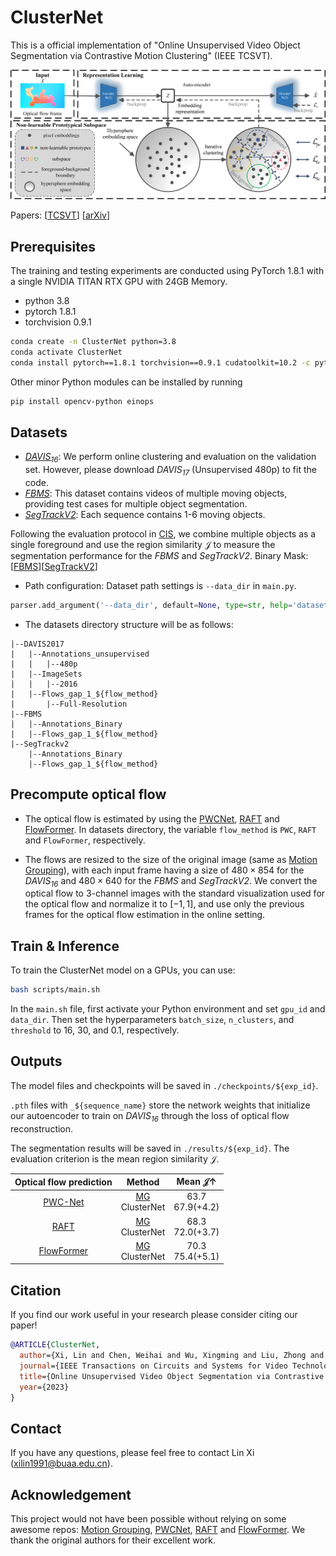 # ClusterNet

This is a official implementation of "Online Unsupervised Video Object Segmentation via Contrastive Motion Clustering" (IEEE TCSVT).

<div align="center">
  <img width="800", src="./figs/framework.png", title="Overall framework of the proposed ClusterNet">
</div>

Papers: [<a href="https://ieeexplore.ieee.org/document/10159996" target="_blank">TCSVT</a>] [<a href="https://arxiv.org/abs/2306.12048" target="_blank">arXiv</a>]

## Prerequisites

The training and testing experiments are conducted using PyTorch 1.8.1 with a single NVIDIA TITAN RTX GPU with 24GB Memory.

- python 3.8
- pytorch 1.8.1
- torchvision 0.9.1
```bash
conda create -n ClusterNet python=3.8
conda activate ClusterNet
conda install pytorch==1.8.1 torchvision==0.9.1 cudatoolkit=10.2 -c pytorch
```

Other minor Python modules can be installed by running
```bash
pip install opencv-python einops
```

## Datasets

- <a href="https://davischallenge.org/davis2017/code.html#unsupervised" target="_blank">*DAVIS<sub>16</sub>*</a>: We perform online clustering and evaluation on the validation set. However, please download *DAVIS<sub>17</sub>* (Unsupervised 480p) to fit the code.
- <a href="https://lmb.informatik.uni-freiburg.de/resources/datasets/" target="_blank">*FBMS*</a>: This dataset contains videos of multiple moving objects, providing test cases for multiple object segmentation.
- <a href="https://web.engr.oregonstate.edu/~lif/SegTrack2/dataset.html" target="_blank">*SegTrackV2*</a>: Each sequence contains 1-6 moving objects. 

Following the evaluation protocol in <a href="https://arxiv.org/abs/1901.03360" target="_blank">CIS</a>, we combine multiple objects as a single foreground and use the region similarity $\mathcal{J}$ to measure the segmentation performance for the *FBMS* and *SegTrackV2*. Binary Mask: [<a href="https://drive.google.com/file/d/16zzb10mVNuRAC3lrJ984jxWthcTWqXvl/view?usp=sharing" target="_blank">FBMS</a>][<a href="https://drive.google.com/file/d/1twATOkSw7D3ZyH7wLmwApF8WL_-jhh9m/view?usp=sharing" target="_blank">SegTrackV2</a>]
- Path configuration: Dataset path settings is ```--data_dir``` in ```main.py```.
```python
parser.add_argument('--data_dir', default=None, type=str, help='dataset root dir')
```

- The datasets directory structure will be as follows:
```text
|--DAVIS2017
|   |--Annotations_unsupervised
|   |   |--480p
|   |--ImageSets
|   |   |--2016
|   |--Flows_gap_1_${flow_method}
|       |--Full-Resolution
|--FBMS
|   |--Annotations_Binary
|   |--Flows_gap_1_${flow_method}
|--SegTrackv2
    |--Annotations_Binary
    |--Flows_gap_1_${flow_method}
```

## Precompute optical flow

- The optical flow is estimated by using the <a href="https://github.com/NVlabs/PWC-Net" target="_blank">PWCNet</a>, <a href="https://github.com/princeton-vl/RAFT" target="_blank">RAFT</a> and <a href="https://github.com/drinkingcoder/FlowFormer-Official" target="_blank">FlowFormer</a>. In datasets directory, the variable ```flow_method``` is ```PWC```, ```RAFT``` and ```FlowFormer```, respectively.

- The flows are resized to the size of the original image (same as <a href="https://github.com/charigyang/motiongrouping" target="_blank">Motion Grouping</a>), with each input frame having a size of $480\times854$ for the *DAVIS<sub>16</sub>* and $480\times640$ for the *FBMS* and *SegTrackV2*. We convert the optical flow to 3-channel images with the standard visualization used for the optical flow and normalize it to $[-1, 1]$, and use only the previous frames for the optical flow estimation in the online setting.

## Train & Inference

To train the ClusterNet model on a GPUs, you can use:
```bash
bash scripts/main.sh
```

In the ```main.sh``` file, first activate your Python environment and set ```gpu_id``` and ```data_dir```. Then set the hyperparameters ```batch_size```, ```n_clusters```, and ```threshold``` to 16, 30, and 0.1, respectively.

## Outputs

The model files and checkpoints will be saved in ```./checkpoints/${exp_id}```.

```.pth``` files with ```_${sequence_name}``` store the network weights that initialize our autoencoder to train on *DAVIS<sub>16</sub>* through the loss of optical flow reconstruction.

The segmentation results will be saved in ```./results/${exp_id}```. The evaluation criterion is the mean region similarity $\mathcal{J}$.

| Optical flow prediction | Method | Mean $\mathcal{J}\uparrow$ |
|:--:|:--:|:--:|
|<a href="https://arxiv.org/abs/1709.02371" target="_blank">PWC-Net</a>|<a href="https://arxiv.org/abs/2104.07658" target="_blank">MG</a><br>ClusterNet|63.7<br>67.9(+4.2)|
|<a href="https://arxiv.org/abs/2003.12039" target="_blank">RAFT</a>|<a href="https://arxiv.org/abs/2104.07658" target="_blank">MG</a><br>ClusterNet|68.3<br>72.0(+3.7)|
|<a href="https://arxiv.org/abs/2203.16194" target="_blank">FlowFormer</a>|<a href="https://arxiv.org/abs/2104.07658" target="_blank">MG</a><br>ClusterNet|70.3<br>75.4(+5.1)|

## Citation

If you find our work useful in your research please consider citing our paper!

```bib
@ARTICLE{ClusterNet,
  author={Xi, Lin and Chen, Weihai and Wu, Xingming and Liu, Zhong and Li, Zhengguo},
  journal={IEEE Transactions on Circuits and Systems for Video Technology}, 
  title={Online Unsupervised Video Object Segmentation via Contrastive Motion Clustering}, 
  year={2023}
}  
```

## Contact
If you have any questions, please feel free to contact Lin Xi (xilin1991@buaa.edu.cn).

## Acknowledgement
This project would not have been possible without relying on some awesome repos: <a href="https://github.com/charigyang/motiongrouping" target="_blank">Motion Grouping</a>, <a href="https://github.com/NVlabs/PWC-Net" target="_blank">PWCNet</a>, <a href="https://github.com/princeton-vl/RAFT" target="_blank">RAFT</a> and <a href="https://github.com/drinkingcoder/FlowFormer-Official" target="_blank">FlowFormer</a>. We thank the original authors for their excellent work.
